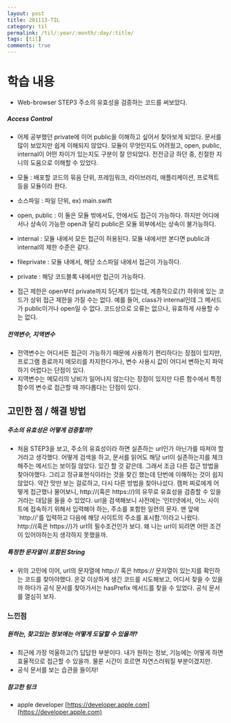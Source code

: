 ```yaml
---
layout: post
title: 201113-TIL
category: til
permalink: /til/:year/:month/:day/:title/
tags: [til]
comments: true
---
```

# 학습 내용
 - Web-browser STEP3 주소의 유효성을 검증하는 코드를 써보았다.

##### Access Control
- 어제 공부했던 private에 이어 public을 이해하고 싶어서 찾아보게 되었다. 문서를 많이 보았지만 쉽게 이해되지 않았다. 모듈이 무엇인지도 어려웠고, open, public, internal이 어떤 차이가 있는지도 구분이 잘 안되었다. 전전긍긍 하던 중, 친절한 지니의 도움으로 이해할 수 있었다.
- 모듈 : 배포할 코드의 묶음 단위, 프레임워크, 라이브러리, 애플리케이션, 프로젝트 등을 모듈이라 한다.
- 소스파일 : 파일 단위, ex) main.swift
- open, public : 이 둘은 모듈 밖에서도, 안에서도 접근이 가능하다. 하지만 어디에서나 상속이 가능한 open과  달리 public은 모듈 외부에서는 상속이 불가능하다.
- internal : 모듈 내에서 모든 접근이 허용된다. 모듈 내에서만 본다면 public과 internal의 제한 수준은 같다.
- fileprivate : 모듈 내에서, 해당 소스파일 내에서 접근이 가능하다.
- private : 해당 코드블록 내에서만 접근이 가능하다.

- 접근 제한은 open부터 private까지 5단계가 있는데, 계층적으로(?) 하위에 있는 코드가 상위 접근 제한을 가질 수는 없다. 예를 들어, class가 internal인데 그 메서드가 public이거나 open일 수 없다. 코드상으로 오류는 없으나, 유효하게 사용할 수는 없다.

##### 전역변수, 지역변수
- 전역변수는 어디서든 접근이 가능하기 때문에 사용하기 편리하다는 장점이 있지만, 프로그램 종료까지 메모리를 차지한다거나, 변수 사용시 값이 어디서 변하는지  파악하기 어렵다는 단점이 있다.
- 지역변수는 메모리의 낭비가 일어나지 않는다는 장점이 있지만 다른 함수에서 특정 함수의 변수로 접근할 때 까다롭다는 단점이 있다.


## 고민한 점 / 해결 방법
##### 주소의 유효성은 어떻게 검증할까?
- 처음 STEP3을 보고, 주소의 유효성이라 하면 실존하는 url인가 아닌가를 따져야 할거라고 생각했다. 어떻게 검색을 하고, 문서를 읽어도 해당 url이 실존하는지를 체크해주는 메서드는 보이질 않았다. 있긴 할 것 같은데. 그래서 조금 다른 접근 방법을 찾아야했다. 그리고 정규표현식이라는 것을 찾긴 했는데 단번에 이해하는 것이 쉽지 않았다. 약간 맛만 보는 걸로하고, 다시 다른 방법을 찾아나섰다. 캠퍼 찌로에게 어떻게 접근했나 물어보니, http://(혹은 https://)의 유무로 유효성을 검증할 수 있을거라는 대답을 들을 수 있었다. url을 검색해보니 사전에는 ‘인터넷에서, 어느 사이트에 접속하기 위해서 입력해야 하는, 주소를 포함한 일련의 문자. 맨 앞에 `http://'를 입력하고 다음에 해당 사이트의 주소를 표시함.’이라고 나왔다. http://(혹은 https://)가 url의 필수조건인가 보다. 왜 나는 url이 되려면 어떤 조건이 있어야하는지 생각하지 못했을까.

##### 특정한 문자열이 포함된 String
- 위의 고민에 이어, url의 문자열에 http:// 혹은 https:// 문자열이 있는지를 확인하는 코드를 찾아야했다. 온갖 이상하게 생긴 코드를 시도해보고, 어디서 찾을 수 있을까 하다가 공식 문서를 찾아가서는 hasPrefix 메서드를 찾을 수 있었다. 공식 문서를 열심히 보자.



### 느낀점
##### 원하는, 찾고있는 정보에는 어떻게 도달할 수 있을까?
- 최근에 가장 억울하고(?) 답답한 부분이다. 내가 원하는 정보, 기능에는 어떻게 하면  효율적으로 접근할 수 있을까. 물론 시간이 흐르면 자연스러워질 부분이겠지만.
- 공식 문서를 보는 습관을 들이자! 




##### 참고한 링크
- apple developer
[https://developer.apple.com](https://developer.apple.com)



